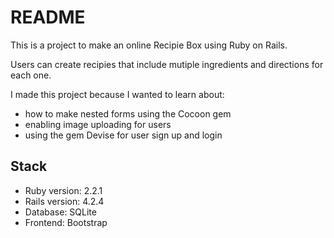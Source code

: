 # README

This is a project to make an online Recipie Box using Ruby on Rails.

Users can create recipies that include mutiple ingredients and directions for each one.

I made this project because I wanted to learn about:
  - how to make nested forms using the Cocoon gem
  - enabling image uploading for users
  - using the gem Devise for user sign up and login

## Stack
  - Ruby version: 2.2.1
  - Rails version: 4.2.4
  - Database: SQLite
  - Frontend: Bootstrap
